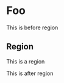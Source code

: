 # Foo

This is before region

<!-- #region snippet -->
## Region

This is a region
<!-- #endregion snippet -->

This is after region

